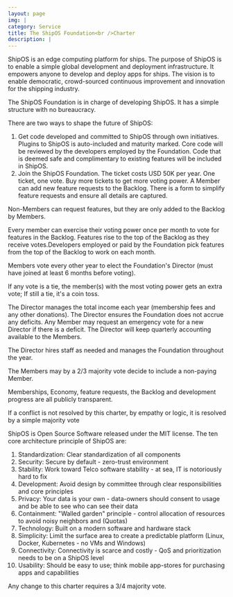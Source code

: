 ```yaml
---
layout: page
img: |
category: Service
title: The ShipOS Foundation<br />Charter
description: |
---
```

ShipOS is an edge computing platform for ships. The purpose of ShipOS is to enable a simple global development and deployment infrastructure. It empowers anyone to develop and deploy apps for ships. The vision is to enable democratic, crowd-sourced continuous improvement and innovation for the shipping industry.

The ShipOS Foundation is in charge of developing ShipOS. It has a simple structure with no bureaucracy.

There are two ways to shape the future of ShipOS: 
1. Get code developed and committed to ShipOS through own initiatives. Plugins to ShipOS is auto-included and maturity marked. Core code will be reviewed by the developers employed by the Foundation.	Code that is deemed safe and complimentary to existing features will be included in ShipOS.
2. Join the ShipOS Foundation. The ticket costs USD 50K per year. One ticket, one vote. Buy more tickets to get more voting power. A Member can add new feature requests to the Backlog. There is a form to simplify feature requests and ensure all details are captured.

Non-Members can request features, but they are only added to the Backlog by Members. 

Every member can exercise their voting power once per month to vote for features in the Backlog. Features rise to the top of the Backlog as they receive votes.Developers employed or paid by the Foundation pick features from the top of the Backlog to work on each month.

Members vote every other year to elect the Foundation's Director (must have joined at least 6 months before voting). 

If any vote is a tie, the member(s) with the most voting power gets an extra vote; If still a tie, it's a coin toss.

The Director manages the total income each year (membership fees and any other donations). The Director ensures the Foundation does not accrue any deficits. Any Member may request an emergency vote for a new Director if there is a deficit. The Director will keep quarterly accounting available to the Members.

The Director hires staff as needed and manages the Foundation throughout the year. 

The Members may by a 2/3 majority vote decide to include a non-paying Member.

Memberships, Economy, feature requests, the Backlog and development progress are all publicly transparent.

If a conflict is not resolved by this charter, by empathy or logic, it is resolved by a simple majority vote

ShipOS is Open Source Software released under the MIT license. The ten core architecture principle of ShipOS are: 
1.	Standardization: Clear standardization of all components
2.	Security: Secure by default - zero-trust environment
3.	Stability: Work toward Telco software stability - at sea, IT is notoriously hard to fix
4.	Development: Avoid design by committee through clear responsibilities and core principles
5.	Privacy: Your data is your own - data-owners should consent to usage and be able to see who can see their data
6.	Containment: "Walled garden" principle - control allocation of resources to avoid noisy neighbors and (Quotas)
7.	Technology: Built on a modern software and hardware stack
8.	Simplicity: Limit the surface area to create a predictable platform (Linux, Docker, Kubernetes - no VMs and Windows)
9.	Connectivity: Connectivity is scarce and costly - QoS and prioritization needs to be on a ShipOS level
10.	Usability: Should be easy to use; think mobile app-stores for purchasing apps and capabilities

Any change to this charter requires a 3/4 majority vote.
